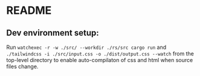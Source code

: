 # README

## Dev environment setup:

Run
`watchexec -r -w ./src/ --workdir ./rs/src cargo run`
and
`./tailwindcss -i ./src/input.css -o ./dist/output.css --watch`
from the top-level directory to enable auto-compilaton of css and html when source files change.
